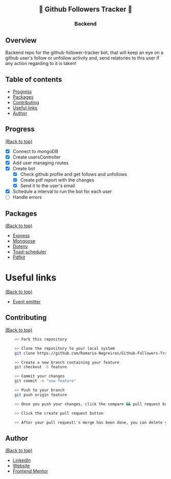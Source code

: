 <div align="center">
  <h2>👀 Github Followers Tracker 👀</h2>
  <h3>Backend</h3>
</div>

## Overview

Backend repo for the github-follower-tracker bot, that will keep an eye on
a github user's follow or unfollow activity and, send relatories to this user
if any action regarding to it is taken!

## Table of contents

- [Progress](#progress)
- [Packages](#packages)
- [Contributing](#contributing)
- [Useful links](#useful-links)
- [Author](#author)

## Progress

[(Back to top)](#table-of-contents)

- [x] Connect to mongoDB
- [x] Create usersController
- [x] Add user managing routes
- [x] Create bot
  - [x] Check github profile and get follows and unfollows
  - [x] Create pdf report with the changes
  - [x] Send it to the user's email
- [x] Schedule a interval to run the bot for each user
- [ ] Handle errors

## Packages

[(Back to top)](#table-of-contents)

- [Express](https://expressjs.com)
- [Mongoose](https://mongoosejs.com)
- [Dotenv](https://www.npmjs.com/package/dotenv)
- [Toad-scheduler](https://github.com/kibertoad/toad-scheduler)
- [Pdfkit](https://pdfkit.org)

# Useful links

[(Back to top)](#table-of-contents)

- [Event emitter](https://nodejs.org/api/events.html#events)

## Contributing

[(Back to top)](#table-of-contents)

```bash
    >> Fork this repository

    >> Clone the repository to your local system
    git clone https://github.com/Romario-Negreiros/Github-Followers-Tracker-Backend.git

    >> Create a new branch containing your feature
    git checkout -b feature

    >> Commit your changes
    git commit -m "new feature"

    >> Push to your branch
    git push origin feature

    >> Once you push your changes, click the compare && pull request button in your github

    >> Click the create pull request button

    >> After your pull request\'s merge has been done, you can delete your branch
```

## Author

[(Back to top)](#table-of-contents)

- [LinkedIn](https://www.linkedin.com/in/romario-negreiros-8591b6214)
- [Website](https://romario-negreiros.github.io/Romario-frontend/)
- [Frontend Mentor](https://www.frontendmentor.io/profile/Romario-Negreiros)
